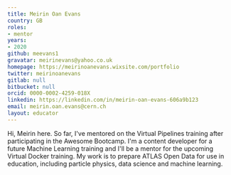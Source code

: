 ```yaml
---
title: Meirin Oan Evans
country: GB
roles:
- mentor
years:
- 2020
github: meevans1
gravatar: meirinevans@yahoo.co.uk
homepage: https://meirinoanevans.wixsite.com/portfolio
twitter: meirinoanevans
gitlab: null
bitbucket: null
orcid: 0000-0002-4259-018X
linkedin: https://linkedin.com/in/meirin-oan-evans-606a9b123
email: meirin.oan.evans@cern.ch
layout: educator
---
```


Hi, Meirin here. So far, I've mentored on the Virtual Pipelines training after participating in the Awesome Bootcamp. I'm a content developer for a future Machine Learning training and I'll be a mentor for the upcoming Virtual Docker training. My work is to prepare ATLAS Open Data for use in education, including particle physics, data science and machine learning.